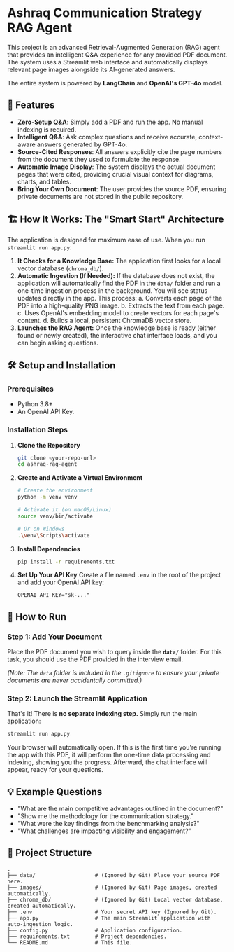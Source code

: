 # Ashraq Communication Strategy RAG Agent

This project is an advanced Retrieval-Augmented Generation (RAG) agent that provides an intelligent Q&A experience for any provided PDF document. The system uses a Streamlit web interface and automatically displays relevant page images alongside its AI-generated answers.

The entire system is powered by **LangChain** and **OpenAI's GPT-4o** model.

## 🚀 Features

-   **Zero-Setup Q&A**: Simply add a PDF and run the app. No manual indexing is required.
-   **Intelligent Q&A**: Ask complex questions and receive accurate, context-aware answers generated by GPT-4o.
-   **Source-Cited Responses**: All answers explicitly cite the page numbers from the document they used to formulate the response.
-   **Automatic Image Display**: The system displays the actual document pages that were cited, providing crucial visual context for diagrams, charts, and tables.
-   **Bring Your Own Document**: The user provides the source PDF, ensuring private documents are not stored in the public repository.

## 🏗️ How It Works: The "Smart Start" Architecture

The application is designed for maximum ease of use. When you run `streamlit run app.py`:

1.  **It Checks for a Knowledge Base:** The application first looks for a local vector database (`chroma_db/`).
2.  **Automatic Ingestion (If Needed):** If the database does not exist, the application will automatically find the PDF in the `data/` folder and run a one-time ingestion process in the background. You will see status updates directly in the app. This process:
    a. Converts each page of the PDF into a high-quality PNG image.
    b. Extracts the text from each page.
    c. Uses OpenAI's embedding model to create vectors for each page's content.
    d. Builds a local, persistent ChromaDB vector store.
3.  **Launches the RAG Agent:** Once the knowledge base is ready (either found or newly created), the interactive chat interface loads, and you can begin asking questions.

## 🛠️ Setup and Installation

### Prerequisites

-   Python 3.8+
-   An OpenAI API Key.

### Installation Steps

1.  **Clone the Repository**
    ```bash
    git clone <your-repo-url>
    cd ashraq-rag-agent
    ```

2.  **Create and Activate a Virtual Environment**
    ```bash
    # Create the environment
    python -m venv venv

    # Activate it (on macOS/Linux)
    source venv/bin/activate

    # Or on Windows
    .\venv\Scripts\activate
    ```

3.  **Install Dependencies**
    ```bash
    pip install -r requirements.txt
    ```

4.  **Set Up Your API Key**
    Create a file named `.env` in the root of the project and add your OpenAI API key:
    ```
    OPENAI_API_KEY="sk-..."
    ```

## 🚀 How to Run

### Step 1: Add Your Document

Place the PDF document you wish to query inside the **`data/`** folder. For this task, you should use the PDF provided in the interview email.

*(Note: The `data` folder is included in the `.gitignore` to ensure your private documents are never accidentally committed.)*

### Step 2: Launch the Streamlit Application

That's it! There is **no separate indexing step.** Simply run the main application:

```bash
streamlit run app.py
```

Your browser will automatically open. If this is the first time you're running the app with this PDF, it will perform the one-time data processing and indexing, showing you the progress. Afterward, the chat interface will appear, ready for your questions.

## 💡 Example Questions

-   "What are the main competitive advantages outlined in the document?"
-   "Show me the methodology for the communication strategy."
-   "What were the key findings from the benchmarking analysis?"
-   "What challenges are impacting visibility and engagement?"

## 📁 Project Structure

```
.
├── data/                   # (Ignored by Git) Place your source PDF here.
├── images/                 # (Ignored by Git) Page images, created automatically.
├── chroma_db/              # (Ignored by Git) Local vector database, created automatically.
├── .env                    # Your secret API key (Ignored by Git).
├── app.py                  # The main Streamlit application with auto-ingestion logic.
├── config.py               # Application configuration.
├── requirements.txt        # Project dependencies.
└── README.md               # This file.
